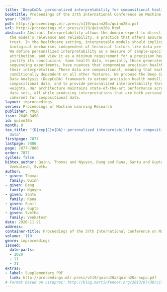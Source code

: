 ```yaml
---
title: 'DeepCoDA: personalized interpretability for compositional health data'
booktitle: Proceedings of the 37th International Conference on Machine Learning
year: '2020'
pdf: http://proceedings.mlr.press/v119/quinn20a/quinn20a.pdf
url: http://proceedings.mlr.press/v119/quinn20a.html
abstract: Abstract Interpretability allows the domain-expert to directly evaluate
  the model’s relevance and reliability, a practice that offers assurance and builds
  trust. In the healthcare setting, interpretable models should implicate relevant
  biological mechanisms independent of technical factors like data pre-processing.
  We define personalized interpretability as a measure of sample-specific feature
  attribution, and view it as a minimum requirement for a precision health model to
  justify its conclusions. Some health data, especially those generated by high-throughput
  sequencing experiments, have nuances that compromise precision health models and
  their interpretation. These data are compositional, meaning that each feature is
  conditionally dependent on all other features. We propose the Deep Compositional
  Data Analysis (DeepCoDA) framework to extend precision health modelling to high-dimensional
  compositional data, and to provide personalized interpretability through patient-specific
  weights. Our architecture maintains state-of-the-art performance across 25 real-world
  data sets, all while producing interpretations that are both personalized and fully
  coherent for compositional data.
layout: inproceedings
series: Proceedings of Machine Learning Research
publisher: PMLR
issn: 2640-3498
id: quinn20a
month: 0
tex_title: "{D}eep{C}o{DA}: personalized interpretability for compositional health
  data"
firstpage: 7877
lastpage: 7886
page: 7877-7886
order: 7877
cycles: false
bibtex_author: Quinn, Thomas and Nguyen, Dang and Rana, Santu and Gupta, Sunil and
  Venkatesh, Svetha
author:
- given: Thomas
  family: Quinn
- given: Dang
  family: Nguyen
- given: Santu
  family: Rana
- given: Sunil
  family: Gupta
- given: Svetha
  family: Venkatesh
date: 2020-11-21
address: 
container-title: Proceedings of the 37th International Conference on Machine Learning
volume: '119'
genre: inproceedings
issued:
  date-parts:
  - 2020
  - 11
  - 21
extras:
- label: Supplementary PDF
  link: http://proceedings.mlr.press/v119/quinn20a/quinn20a-supp.pdf
# Format based on citeproc: http://blog.martinfenner.org/2013/07/30/citeproc-yaml-for-bibliographies/
---
```

